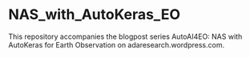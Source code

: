 # NAS_with_AutoKeras_EO

This repository accompanies the blogpost series AutoAI4EO: NAS with AutoKeras for Earth Observation on adaresearch.wordpress.com. 
